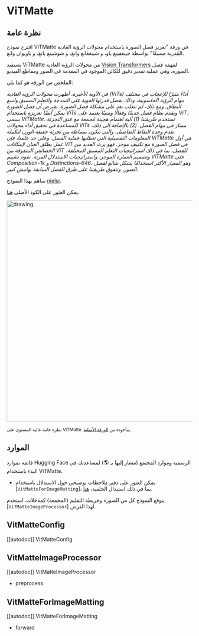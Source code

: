 # ViTMatte

## نظرة عامة

اقترح نموذج ViTMatte في ورقة "تعزيز فصل الصورة باستخدام محولات الرؤية العادية المُدربة مسبقًا" بواسطة جينغفينغ ياو، و شينغغانغ وانغ، و شوشينغ يانغ، و باويوان وانغ.

يستفيد ViTMatte من محولات الرؤية العادية [Vision Transformers](vit) لمهمة فصل الصورة، وهي عملية تقدير دقيق للكائن الموجود في المقدمة في الصور ومقاطع الفيديو.

الملخص من الورقة هو كما يلي:

*في الآونة الأخيرة، أظهرت محولات الرؤية العادية (ViTs) أداءً مثيرًا للإعجاب في مختلف مهام الرؤية الحاسوبية، وذلك بفضل قدرتها القوية على النمذجة والتعلم المسبق واسع النطاق. ومع ذلك، لم تتغلب بعد على مشكلة فصل الصورة. نفترض أن فصل الصورة يمكن أيضًا تعزيزه باستخدام ViTs ونقدم نظام فصل جديدًا وفعالًا ومتينًا يعتمد على ViT، يسمى ViTMatte. تستخدم طريقتنا (1) آلية اهتمام هجينة مُجمعة مع عنق التجزئة للمساعدة في تحقيق أداء محولات ViTs ممتاز في مهام الفصل. (2) بالإضافة إلى ذلك، نقدم وحدة التقاط التفاصيل، والتي تتكون ببساطة من تجزئة خفيفة الوزن لتكملة المعلومات التفصيلية التي تتطلبها عملية الفصل. وعلى حد علمنا، فإن ViTMatte هي أول عمل يطلق العنان لإمكانات ViT في فصل الصورة مع تكييف موجز. فهو يرث العديد من الخصائص المتفوقة من ViT للفصل، بما في ذلك استراتيجيات التعلم المسبق المختلفة، وتصميم العمارة الموجز، واستراتيجيات الاستدلال المرنة. نقوم بتقييم ViTMatte على Composition-1k و Distinctions-646، وهو المعيار الأكثر استخدامًا بشكل شائع لفصل الصور، وتتفوق طريقتنا على طرق الفصل السابقة بهامش كبير.*

ساهم بهذا النموذج [nielsr](https://huggingface.co/nielsr).

يمكن العثور على الكود الأصلي [هنا](https://github.com/hustvl/ViTMatte).

<img src="https://huggingface.co/datasets/huggingface/documentation-images/resolve/main/transformers/model_doc/vitmatte_architecture.png"
alt="drawing" width="600"/>

<small>نظرة عامة عالية المستوى على ViTMatte. مأخوذة من <a href="https://arxiv.org/abs/2305.15272">الورقة الأصلية.</a></small>

## الموارد

قائمة بموارد Hugging Face الرسمية وموارد المجتمع (مشار إليها بـ 🌎) لمساعدتك في البدء باستخدام ViTMatte.

- يمكن العثور على دفتر ملاحظات توضيحي حول الاستدلال باستخدام [`VitMatteForImageMatting`]، بما في ذلك استبدال الخلفية، [هنا](https://github.com/NielsRogge/Transformers-Tutorials/tree/master/ViTMatte).

<Tip>

يتوقع النموذج كل من الصورة وخريطة التقليم (المجمعة) كمدخلات. استخدم [`ViTMatteImageProcessor`] لهذا الغرض.

</Tip>

## VitMatteConfig

[[autodoc]] VitMatteConfig

## VitMatteImageProcessor

[[autodoc]] VitMatteImageProcessor

- preprocess

## VitMatteForImageMatting

[[autodoc]] VitMatteForImageMatting

- forward